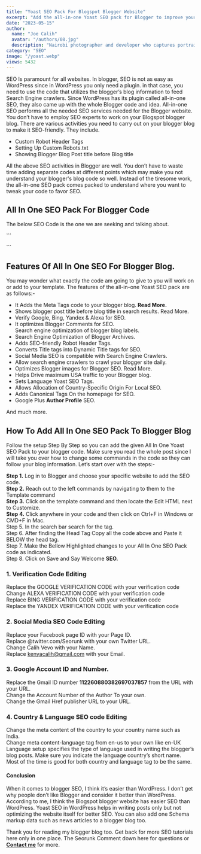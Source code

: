 ```yaml
---
title: "Yoast SEO Pack For Blogspot Blogger Website"
excerpt: "Add the all-in-one Yoast SEO pack for Blogger to improve your website indexing, ranking, and website experience. Add Yoast SEO to Blogger."
date: "2023-05-15"
author:
  name: "Joe Calih"
  avatar: "/authors/08.jpg"
  description: "Nairobi photographer and developer who captures portraiture, landscapes, weddings, and photo studios."
category: "SEO"
image: "/yoast.webp"
views: 5432
---
```



SEO  Is paramount for all websites. In blogger, SEO is not as easy as WordPress since in WordPress you only need a plugin. in that case, you need to use the code that utilizes the blogger’s blog information to feed Search Engine crawlers. Since WordPress has its plugin called all-in-one SEO, they also came up with the whole Blogger code and idea. All-in-one SEO performs all the needed SEO services needed for the Blogger website. You don’t have to employ SEO experts to work on your Blogspot blogger blog. There are various activities you need to carry out on your blogger blog to make it SEO-friendly. They include.

-   Custom Robot Header Tags
-   Setting Up Custom Robots.txt
-   Showing Blogger Blog Post title before Blog title

All the above SEO activities in Blogger are well. You don’t have to waste time adding separate codes at different points which may make you not understand your blogger's blog code so well. Instead of the tiresome work, the all-in-one SEO pack comes packed to understand where you want to tweak your code to favor SEO.

## All In One SEO Pack For Blogger Code

The below SEO Code is the one we are seeking and talking about.

\`\`\`
<!-- Yoast SEO Semdeals.com Start --><b:if cond='data:blog.pageType == &quot;index&quot;'><title><data:blog.pageTitle/></title><b:else/><title><data:blog.pageName/> - <data:blog.title/></title></b:if><b:if cond='data:blog.metaDescription != &quot;&quot;'><meta expr:content='data:blog.metaDescription' name='description'/></b:if><b:if cond='data:blog.pageType == &quot;archive&quot;'><meta content='noindex, nofollow' name='robots'/><b:else/><b:if cond='data:blog.pageType == &quot;index&quot;'><b:if cond='data:blog.url == data:blog.homepageUrl'><meta expr:content='data:blog.title' name='keywords'/><meta content='index, follow' name='robots'/></b:if><b:else/><b:if cond='data:blog.pageTitle != data:blog.title'><meta expr:content='data:blog.pageName' name='keywords'/></b:if></b:if><b:if cond='data:blog.pageType == &quot;item&quot;'><meta content='article' property='og:type'/><meta expr:content='data:blog.title' property='og:site_name'/><meta expr:content='data:blog.pageName' property='og:title'/></b:if><b:if cond='data:blog.postImageThumbnailUrl'><meta expr:content='data:blog.postImageThumbnailUrl' property='og:image'/></b:if><meta content=’GOOGLE VERIFICATION CODE‘ name=’google-site-verification’/><meta content=’BING VERIFICATION CODE’ name=’msvalidate.01’/><meta content=’ALEXA VERIFICATION CODE‘ name=’alexaVerifyID’/><meta content='global' name='distribution'/><meta content='1 days' name='revisit'/><meta content='1 days' name='revisit-after'/><meta content='document' name='resource-type'/><meta content='all' name='audience'/><meta content='general' name='rating'/><meta content='all' name='robots'/><meta content='en-us' name='language'/><meta content='USA' name='country'/><meta content='@twitter.com/semdeals' name='twitter:site'/><meta content='@semdeals' name='twitter:creator'/><meta content='Calih Vevo' name='author'/><meta content='seorunk@gmail.com' name='email'/><link href='https://plus.google.com/112260880382697037857' rel='publisher'/
\`\`\`

## Features Of All In One SEO For Blogger Blog.

You may wonder what exactly the code am going to give to you will work on or add to your template. The features of the all-in-one Yoast SEO pack are as follows:-

-   It Adds the Meta Tags code to your blogger blog. **Read More.**
-   Shows blogger post title before blog title in search results. Read More.
-   Verify Google, Bing, Yandex & Alexa for SEO.
-   It optimizes Blogger Comments for SEO.  
    Search engine optimization of blogger blog labels.
-   Search Engine Optimization of Blogger Archives.
-   Adds SEO-friendly Robot Header Tags.
-   Converts Title tags into Dynamic Title tags for SEO.
-   Social Media SEO is compatible with Search Engine Crawlers.
-   Allow search engine crawlers to crawl your blogger site daily.
-   Optimizes Blogger images for Blogger SEO. Read More.
-   Helps Drive maximum USA traffic to your Blogger blog.
-   Sets Language Yoast SEO Tags.
-   Allows Allocation of Country-Specific Origin For Local SEO.
-   Adds Canonical Tags On the homepage for SEO.
-   Google Plus **Author Profile** SEO.

And much more.

## How To Add All In One SEO Pack To Blogger Blog

Follow the setup Step By Step so you can add the given All In One Yoast SEO Pack to your blogger code. Make sure you read the whole post since I will take you over how to change some commands in the code so they can follow your blog information. Let’s start over with the steps:-

**Step 1.** Log in to Blogger and choose your specific website to add the SEO code.  
**Step 2.** Reach out to the left commands by navigating to them to the Template command  
**Step 3.** Click on the template command and then locate the Edit HTML next to Customize.  
**Step 4.** Click anywhere in your code and then click on Ctrl+F in Windows or CMD+F in Mac.  
Step 5. In the search bar search for the <head> tag.  
Step 6. After finding the Head Tag Copy all the code above and Paste it BELOW the head tag.  
Step 7. Make the Bellow Highlighted changes to your All In One SEO Pack code as indicated.  
Step 8. Click on Save and Say Welcome **SEO.**

### 1. Verification Code Editing

Replace the GOOGLE VERIFICATION CODE with your verification code  
Change ALEXA VERIFICATION CODE with your verification code  
Replace BING VERIFICATION CODE with your verification code  
Replace the YANDEX VERIFICATION CODE with your verification code

### 2. Social Media SEO Code Editing

Replace your Facebook page ID with your Page ID.  
Replace @twitter.com/Seorunk with your own Twitter URL.  
Change Calih Vevo with your Name.  
Replace kenyacalih@gmail.com with your Email.

### 3. Google Account ID and Number.

Replace the Gmail ID number **112260880382697037857** from the URL with your URL.  
Change the Account Number of the Author To your own.  
Change the Gmail Href publisher URL to your URL.

### 4. Country & Language SEO code Editing

Change the meta content of the country to your country name such as India.  
Change meta content-language tag from en-us to your own like en-UK  
Language setup specifies the type of language used in writing the blogger’s blog posts. Make sure you indicate the language country’s short name. Most of the time is good for both country and language tag to be the same.

#### Conclusion

When it comes to blogger SEO, I think it’s easier than WordPress. I don’t get why people don’t like Blogger and consider it better than WordPress. According to me, I think the Blogspot blogger website has easier SEO than WordPress. Yoast SEO in WordPress helps in writing posts only but not optimizing the website itself for better SEO. You can also add one Schema markup data such as news articles to a blogger blog too.

Thank you for reading my blogger blog too. Get back for more SEO tutorials here only in one place. The Seorunk Comment down here for questions or [**Contact me**](/contact/) for more.
